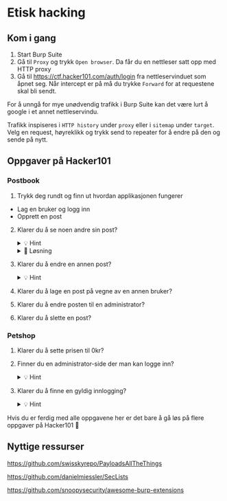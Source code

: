 # Etisk hacking

## Kom i gang
1. Start Burp Suite
2. Gå til ``` Proxy ``` og trykk ``` Open browser ```. Da får du en nettleser satt opp med HTTP proxy
3. Gå til https://ctf.hacker101.com/auth/login fra nettleservinduet som åpnet seg. Når intercept er på må du trykke ``` Forward ``` for at requestene skal bli sendt.

For å unngå for mye unødvendig trafikk i Burp Suite kan det være lurt å google i et annet nettleservindu.

Trafikk inspiseres i ``` HTTP history ``` under ``` proxy ``` eller i ``` sitemap ``` under ``` target ```. Velg en request, høyreklikk og trykk send to repeater for å endre på den og sende på nytt.

## Oppgaver på Hacker101

### Postbook
1. Trykk deg rundt og finn ut hvordan applikasjonen fungerer
  - Lag en bruker og logg inn
  - Opprett en post
  
2. Klarer du å se noen andre sin post?
    <details>
      <summary>💡 Hint</summary>
    Klikk for å se på en av dine poster og se på requesten. Er det noe du kan endre der?
    </details>
    <details>
      <summary>🚨 Løsning</summary>
    Trykk på en av dine egne poster. Finn requesten under HTTP History. Høyreklikk på requesten og trykk Send to repeater. Gå til Repeater i menyen. Endre id-parameteret i requesten til feks 1 (GET /index.php?page=view.php&id=1) og trykk send. I responsen vil du se en annen person sin post. 
    </details>
 
3. Klarer du å endre en annen post?
    <details>
      <summary>💡 Hint</summary>
    Se på requesten for å endre en post, er det noe du kan endre der?
    </details>
4. Klarer du å lage en post på vegne av en annen bruker?
5. Klarer du å endre posten til en administrator?
6. Klarer du å slette en post?

### Petshop
1. Klarer du å sette prisen til 0kr?
2. Finner du en administrator-side der man kan logge inn?
    <details>
      <summary>💡 Hint</summary>
      
    Istedenfor å gjette manuelt hvor innloggingssiden ligger kan vi automatisere prosessen ved å la Intruder iterere over en liste med payloads og sende HTTP-kall på nytt med ulik payload hver gang.
    
    Høyreklikk på GET-kallet til forsiden og velg ``` Send to Intruder ```. Legg til to paragraftegn (§§) etter ``` GET / ```. Dette forteller Intruder hvor den skal injisere payloaden vi definerer i neste steg.
    
    Velg deretter fanen ``` Payloads ```. Her velger man hvilke payloads Intruder skal bruke. For denne oppgaven kan vi bruke en liste med typiske stier på nettsider. Lim inn innholdet i [denne fila](common-web-paths.txt) under Payload Options og velg Start attack.
    
    Finner du noen sider som returnerer en 2XX-respons? Hvis ikke kan det hende webserveren vi gjør kall mot skiller mellom store og små bokstaver. Endre payloaden til lowercase ved å velge ``` Add ``` under ``` Payload Processing ```. Deretter ``` Modify case ```, ``` To lower case ``` og OK. Kjør intruder på nytt.

    </details>
    
3. Klarer du å finne en gyldig innlogging?
    <details>
      <summary>💡 Hint</summary>
    
      Siden Intruder har kraftige begrensnigner på hvor mange kall man kan gjøre i sekundet er den ikke spesielt godt egnet til å gjøre noe reell brute-forcing. Heldigvis har noen laget en utvidelse som gir deg kraftigere funksjonalitet. [Følg denne guiden](https://portswigger.net/research/turbo-intruder-embracing-the-billion-request-attack) for å installere og bruke Turbo Intruder til å brute-force brukernavn og passord på innloggingssiden. Disse listene med [vanlige brukernavn](https://github.com/danielmiessler/SecLists/blob/master/Usernames/Names/names.txt) og [passord](https://github.com/danielmiessler/SecLists/blob/master/Passwords/Common-Credentials/10k-most-common.txt) er for eksempel fin å bruke.
  
    Start med å finne et gyldig brukernavn. Deretter kan du brute-force passordet til brukeren. Det kan være lurt å filtrere vekk responser som indikerer at brukernavnet eller passordet er feil i resultattabellen.
  
    </details>
  
  Hvis du er ferdig med alle oppgavene her er det bare å gå løs på flere oppgaver på Hacker101 💪
  
## Nyttige ressurser
  
https://github.com/swisskyrepo/PayloadsAllTheThings

https://github.com/danielmiessler/SecLists

https://github.com/snoopysecurity/awesome-burp-extensions

